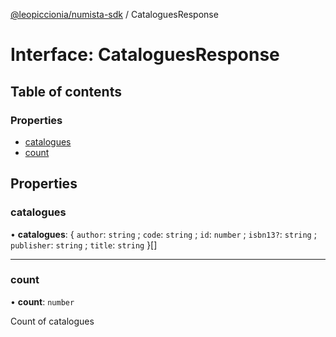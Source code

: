 [@leopiccionia/numista-sdk](../README.md) / CataloguesResponse

# Interface: CataloguesResponse

## Table of contents

### Properties

- [catalogues](CataloguesResponse.md#catalogues)
- [count](CataloguesResponse.md#count)

## Properties

### catalogues

• **catalogues**: { `author`: `string` ; `code`: `string` ; `id`: `number` ; `isbn13?`: `string` ; `publisher`: `string` ; `title`: `string`  }[]

___

### count

• **count**: `number`

Count of catalogues
